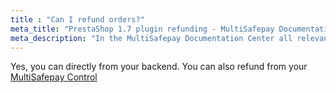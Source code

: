 ```yaml
---
title : "Can I refund orders?"
meta_title: "PrestaShop 1.7 plugin refunding - MultiSafepay Documentation Center"
meta_description: "In the MultiSafepay Documentation Center all relevant information regarding our Plugins and API. As well as Support pages for Payment Method, Tools and General Questions. You can also find the contact details of our Support Team and Integration Team."
---
```

Yes, you can directly from your backend.
You can also refund from your [MultiSafepay Control](https://merchant.multisafepay.com)
